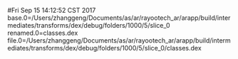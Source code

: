 #Fri Sep 15 14:12:52 CST 2017
base.0=/Users/zhanggeng/Documents/as/ar/rayootech_ar/arapp/build/intermediates/transforms/dex/debug/folders/1000/5/slice_0
renamed.0=classes.dex
file.0=/Users/zhanggeng/Documents/as/ar/rayootech_ar/arapp/build/intermediates/transforms/dex/debug/folders/1000/5/slice_0/classes.dex
